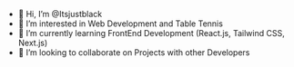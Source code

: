 - 👋 Hi, I’m @Itsjustblack
- 👀 I’m interested in Web Development and Table Tennis
- 🌱 I’m currently learning FrontEnd Development (React.js, Tailwind CSS, Next.js)
- 💞️ I’m looking to collaborate on Projects with other Developers

<!---
Itsjustblack/Itsjustblack is a ✨ special ✨ repository because its `README.md` (this file) appears on your GitHub profile.
You can click the Preview link to take a look at your changes.
--->
